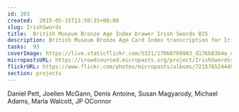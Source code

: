 ```yaml
---
id: 203
created:  2015-05-15T13:50:35+00:00
slug: IrishSwords
title:  British Museum Bronze Age Index Drawer Irish Swords B15
description: British Museum Bronze Age Card Index transcription for Irish Swords B15.
tasks:  93
coverImage: https://live.staticflickr.com/5321/17060769983_d176b83b4a_c.jpg
micropastsURL: https://crowdsourced.micropasts.org/project/IrishSwordss
flickrURL: https://www.flickr.com/photos/micropasts/albums/72157652444921520
section: projects
---
```

Daniel Pett, Joellen McGann, Denis Antoine, Susan Magyarody, Michael Adams, Marla Walcott, JP OConnor
